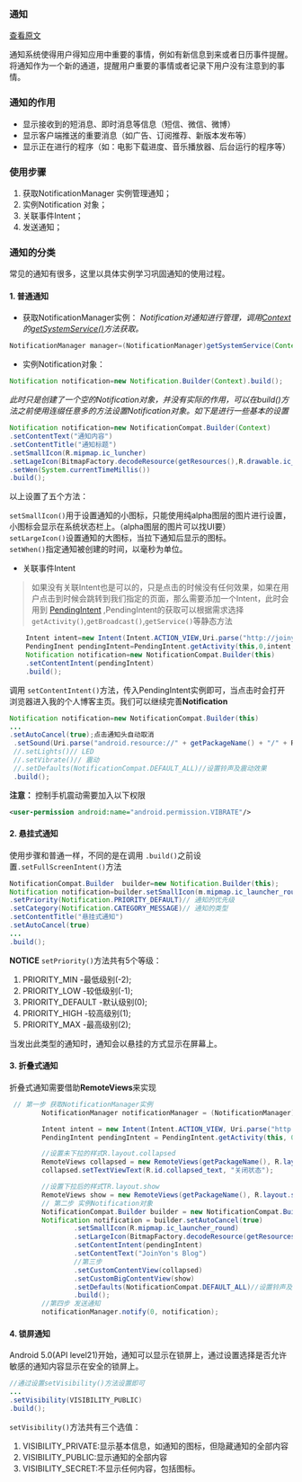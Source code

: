 ### 通知
[查看原文](https://blog.csdn.net/yxncl/article/details/72801230)

通知系统使得用户得知应用中重要的事情，例如有新信息到来或者日历事件提醒。将通知作为一个新的通道，提醒用户重要的事情或者记录下用户没有注意到的事情。
### 通知的作用
* 显示接收到的短消息、即时消息等信息（短信、微信、微博）
* 显示客户端推送的重要消息（如广告、订阅推荐、新版本发布等）
* 显示正在进行的程序（如：电影下载进度、音乐播放器、后台运行的程序等）

### 使用步骤
1. 获取NotificationManager 实例管理通知；
2. 实例Notification 对象；
3. 关联事件Intent；
4. 发送通知；

### 通知的分类
常见的通知有很多，这里以具体实例学习巩固通知的使用过程。
#### 1. 普通通知
* 获取NotificationManager实例：
_Notification对通知进行管理，调用[Context]()的[getSystemService()]()方法获取。_
```java
NotificationManager manager=(NotificationManager)getSystemService(Context.NOTIFICATION_SERVICE);
```
* 实例Notification对象：
```java
Notification notification=new Notification.Builder(Context).build();
```
_此时只是创建了一个空的Notification对象，并没有实际的作用，可以在build()方法之前使用连缀任意多的方法设置Notification对象。如下是进行一些基本的设置_
````java
Notification notification=new NotificationCompat.Builder(Context)
.setContentText("通知内容")
.setContentTitle("通知标题")
.setSmallIcon(R.mipmap.ic_luncher)
.setLageIcon(BitmapFactory.decodeResource(getResources(),R.drawable.ic_luncher))
.setWen(System.currentTimeMillis())
.build();
````
以上设置了五个方法：

`setSmallIcon()`用于设置通知的小图标，只能使用纯alpha图层的图片进行设置，小图标会显示在系统状态栏上。（alpha图层的图片可以找UI要）<br/>
`setLargeIcon()`设置通知的大图标，当拉下通知后显示的图标。<br/>
`setWhen()`指定通知被创建的时间，以毫秒为单位。
* 关联事件Intent
> 如果没有关联Intent也是可以的，只是点击的时候没有任何效果，如果在用户点击到时候会跳转到我们指定的页面，那么需要添加一个Intent，此时会用到 [PendingIntent]() ,PendingIntent的获取可以根据需求选择 `getActivity()`,`getBroadcast()`,`getService()`等静态方法
````java
    Intent intent=new Intent(Intent.ACTION_VIEW,Uri.parse("http://joinyon.top"));
    PendingInent pendingIntent=PendingIntent.getActivity(this,0,intent,0);
    Notification notification=new NotificationCompat.Builder(this)
    .setContentIntent(pendingIntent)
    .build();
````
调用 `setContentIntent()`方法，传入PendingIntent实例即可，当点击时会打开浏览器进入我的个人博客主页。我们可以继续完善**Notification**

````java
Notification notification=new NotificationCompat.Builder(this)
...
.setAutoCancel(true);点击通知头自动取消
 .setSound(Uri.parse("android.resource://" + getPackageName() + "/" + R.raw.iphone_ringtone))// 声音
 //.setLights()// LED
 //.setVibrate()// 震动
 //.setDefaults(NotificationCompat.DEFAULT_ALL)//设置铃声及震动效果
 .build();
````
**注意：** 控制手机震动需要加入以下权限
````xml
<user-permission android:name="android.permission.VIBRATE"/>
````
#### 2. 悬挂式通知
使用步骤和普通一样，不同的是在调用 `.build()`之前设置`.setFullScreenIntent()`方法
````java
NotificationCompat.Builder  builder=new Notification.Builder(this);
Notification notification=builder.setSmallIcon(m.mipmap.ic_launcher_round)
.setPriority(Notification.PRIORITY_DEFAULT)// 通知的优先级
.setCategory(Notification.CATEGORY_MESSAGE)// 通知的类型
.setContentTitle("悬挂式通知")
.setAutoCancel(true)
...
.build();
````
**NOTICE**
`setPriority()`方法共有5个等级：<br/>
1. PRIORITY_MIN -最低级别(-2);
2. PRIORITY_LOW -较低级别(-1);
3. PRIORITY_DEFAULT -默认级别(0);
4. PRIORITY_HIGH -较高级别(1);
5. PRIORITY_MAX -最高级别(2);

当发出此类型的通知时，通知会以悬挂的方式显示在屏幕上。
#### 3. 折叠式通知
折叠式通知需要借助**RemoteViews**来实现
````java
 // 第一步 获取NotificationManager实例
        NotificationManager notificationManager = (NotificationManager) getSystemService(Context.NOTIFICATION_SERVICE);

        Intent intent = new Intent(Intent.ACTION_VIEW, Uri.parse("http://joinyon.top/"));
        PendingIntent pendingIntent = PendingIntent.getActivity(this, 0, intent, 0);

        //设置未下拉的样式R.layout.collapsed
        RemoteViews collapsed = new RemoteViews(getPackageName(), R.layout.collapsed);
        collapsed.setTextViewText(R.id.collapsed_text, "关闭状态");

        //设置下拉后的样式TR.layout.show
        RemoteViews show = new RemoteViews(getPackageName(), R.layout.show);
        // 第二步 实例Notification对象
        NotificationCompat.Builder builder = new NotificationCompat.Builder(this, "0");
        Notification notification = builder.setAutoCancel(true)
                .setSmallIcon(R.mipmap.ic_launcher_round)
                .setLargeIcon(BitmapFactory.decodeResource(getResources(), R.mipmap.ic_launcher))
                .setContentIntent(pendingIntent)
                .setContentText("JoinYon's Blog")
                //第三步
                .setCustomContentView(collapsed)
                .setCustomBigContentView(show)
                .setDefaults(NotificationCompat.DEFAULT_ALL)//设置铃声及震动效果
                .build();
        //第四步 发送通知
        notificationManager.notify(0, notification);
````
#### 4. 锁屏通知
Android 5.0(API level21)开始，通知可以显示在锁屏上，通过设置选择是否允许敏感的通知内容显示在安全的锁屏上。
````java
//通过设置setVisibility()方法设置即可
...
.setVisibility(VISIBILITY_PUBLIC)
.build();
````
`setVisibility()`方法共有三个选值：
1. VISIBILITY_PRIVATE:显示基本信息，如通知的图标，但隐藏通知的全部内容
2. VISIBILITY_PUBLIC:显示通知的全部内容
3. VISIBILITY_SECRET:不显示任何内容，包括图标。




